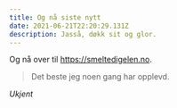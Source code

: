```yaml
---
title: Og nå siste nytt
date: 2021-06-21T22:20:29.131Z
description: Jasså, døkk sit og glor.
---
```

Og nå over til <https://smeltedigelen.no>.

> Det beste jeg noen gang har opplevd.

*Ukjent*
